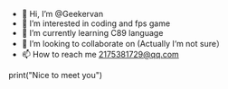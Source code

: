 - 👋 Hi, I’m @Geekervan
- 👀 I’m interested in coding and fps game
- 🌱 I’m currently learning C89 language
- 💞️ I’m looking to collaborate on (Actually I‘m not sure）
- 📫 How to reach me 2175381729@qq.com
<!---
Geekervan/Geekervan is a ✨ special ✨ repository because its `README.md` (this file) appears on your GitHub profile.
You can click the Preview link to take a look at your changes.
--->
print("Nice to meet you")
